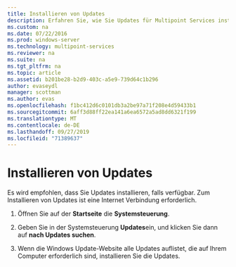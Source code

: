 ```yaml
---
title: Installieren von Updates
description: Erfahren Sie, wie Sie Updates für Multipoint Services installieren.
ms.custom: na
ms.date: 07/22/2016
ms.prod: windows-server
ms.technology: multipoint-services
ms.reviewer: na
ms.suite: na
ms.tgt_pltfrm: na
ms.topic: article
ms.assetid: b201be28-b2d9-403c-a5e9-739d64c1b296
author: evaseydl
manager: scottman
ms.author: evas
ms.openlocfilehash: f1bc412d6c0101db3a2be97a71f208e4d59433b1
ms.sourcegitcommit: 6aff3d88ff22ea141a6ea6572a5ad8dd6321f199
ms.translationtype: MT
ms.contentlocale: de-DE
ms.lasthandoff: 09/27/2019
ms.locfileid: "71389637"
---
```

# <a name="install-updates"></a>Installieren von Updates
Es wird empfohlen, dass Sie Updates installieren, falls verfügbar. Zum Installieren von Updates ist eine Internet Verbindung erforderlich.  

1.  Öffnen Sie auf der **Startseite** die **Systemsteuerung**.  
  
2.  Geben Sie in der Systemsteuerung **Updates**ein, und klicken Sie dann auf **nach Updates suchen**.  
  
3.  Wenn die Windows Update-Website alle Updates auflistet, die auf Ihrem Computer erforderlich sind, installieren Sie die Updates.  
  

